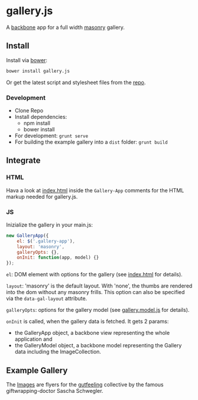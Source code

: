 # gallery.js 

A [backbone](http://backbonejs.org/) app for a full width [masonry](http://masonry.desandro.com/) gallery. 

## Install

Install via [bower](http://bower.io/):

``` bash 
bower install gallery.js
```

Or get the latest script and stylesheet files from the [repo](/lib).

### Development
- Clone Repo
- Install dependencies:
    - npm install
    - bower install
- For development: ``grunt serve`` 
- For building the example gallery into a ``dist`` folder: ``grunt build``

## Integrate

### HTML
Hava a look at [index.html](/app/templates/layouts/gallery.hbs) inside the ``Gallery-App`` comments for the HTML markup needed for gallery.js.

### JS
Inizialize the gallery in your main.js:

``` js
new GalleryApp({
    el: $('.gallery-app'),
    layout: 'masonry',
    galleryOpts: {},
    onInit: function(app, model) {}
});
```

``el``: DOM element with options for the gallery (see [index.html](/app/templates/layouts/gallery.hbs) for details).

``layout``: 'masonry' is the default layout. With 'none', the thumbs are rendered into the dom without any masonry frills. This option can also be specified via the ``data-gal-layout`` attribute.

``galleryOpts``: options for the gallery model (see [gallery.model.js](/app/scripts/gallery/models/gallery.model.js) for details).

``onInit`` is called, when the gallery data is fetched. It gets 2 params: 
- the GalleryApp object, a backbone view representing the whole application and
- the GalleryModel object, a backbone model representing the Gallery data including the ImageCollection.

## Example Gallery

The [Images](https://snrbrnjna.github.io/galleryjs) are flyers for the [gutfeeling](http://gutfeeling.de) collective by the famous giftwrapping-doctor Sascha Schwegler.
